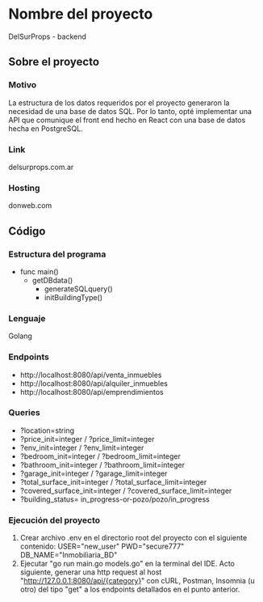 # Nombre del proyecto
DelSurProps - backend

## Sobre el proyecto

### Motivo
La estructura de los datos requeridos por el proyecto generaron la necesidad de una base de datos SQL. Por lo tanto, opté implementar una API que comunique el front end hecho en React con una base de datos hecha en PostgreSQL.

### Link
delsurprops.com.ar

### Hosting
donweb.com

## Código

### Estructura del programa
- func main()
  - getDBdata()
    - generateSQLquery()
    - initBuildingType() 

### Lenguaje
Golang

### Endpoints
- http://localhost:8080/api/venta_inmuebles
- http://localhost:8080/api/alquiler_inmuebles
- http://localhost:8080/api/emprendimientos

### Queries
- ?location=string
- ?price_init=integer / ?price_limit=integer
- ?env_init=integer / ?env_limit=integer
- ?bedroom_init=integer / ?bedroom_limit=integer
- ?bathroom_init=integer / ?bathroom_limit=integer
- ?garage_init=integer / ?garage_limit=integer
- ?total_surface_init=integer / ?total_surface_limit=integer
- ?covered_surface_init=integer / ?covered_surface_limit=integer
- ?building_status= in_progress-or-pozo/pozo/in_progress

### Ejecución del proyecto
1. Crear archivo .env en el directorio root del proyecto con el siguiente contenido:
USER="new_user"
PWD="secure777"
DB_NAME="Inmobiliaria_BD"
2. Ejecutar "go run main.go models.go" en la terminal del IDE. Acto siguiente, generar una http request al host "http://127.0.0.1:8080/api/{category}" con cURL, Postman, Insomnia (u otro) del tipo "get" a los endpoints detallados en el punto anterior.